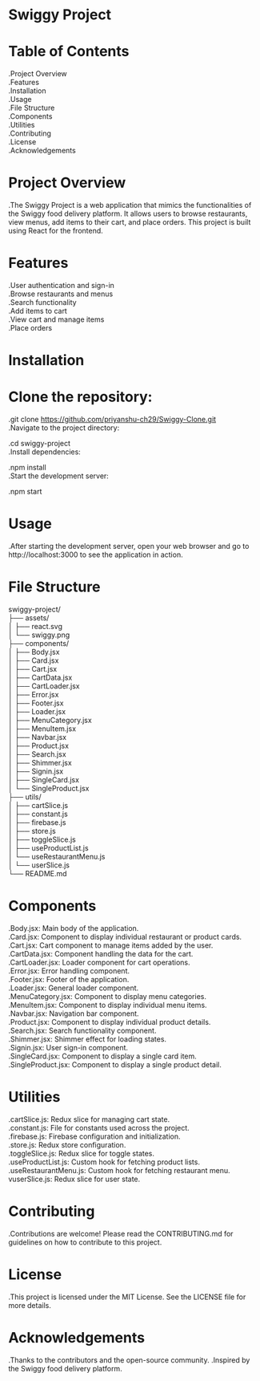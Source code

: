 # Swiggy Project

# Table of Contents

.Project Overview <br>
.Features <br>
.Installation <br>
.Usage <br>
.File Structure <br>
.Components <br>
.Utilities <br>
.Contributing <br>
.License <br>
.Acknowledgements <br>

# Project Overview

.The Swiggy Project is a web application that mimics the functionalities of the Swiggy food delivery platform. It allows users to browse restaurants, view menus, add items to their cart, and place orders. This project is built using React for the frontend.

# Features

.User authentication and sign-in<br>
.Browse restaurants and menus<br>
.Search functionality<br>
.Add items to cart<br>
.View cart and manage items<br>
.Place orders<br>

# Installation

# Clone the repository:

.git clone https://github.com/priyanshu-ch29/Swiggy-Clone.git<br>
.Navigate to the project directory:<br>

.cd swiggy-project<br>
.Install dependencies:<br>

.npm install<br>
.Start the development server:<br>

.npm start<br>

# Usage

.After starting the development server, open your web browser and go to http://localhost:3000 to see the application in action.

# File Structure

swiggy-project/<br>
├── assets/<br>
│ ├── react.svg<br>
│ └── swiggy.png<br>
├── components/<br>
│ ├── Body.jsx<br>
│ ├── Card.jsx<br>
│ ├── Cart.jsx<br>
│ ├── CartData.jsx<br>
│ ├── CartLoader.jsx<br>
│ ├── Error.jsx<br>
│ ├── Footer.jsx<br>
│ ├── Loader.jsx<br>
│ ├── MenuCategory.jsx<br>
│ ├── MenuItem.jsx<br>
│ ├── Navbar.jsx<br>
│ ├── Product.jsx<br>
│ ├── Search.jsx<br>
│ ├── Shimmer.jsx<br>
│ ├── Signin.jsx<br>
│ ├── SingleCard.jsx<br>
│ └── SingleProduct.jsx<br>
├── utils/<br>
│ ├── cartSlice.js<br>
│ ├── constant.js<br>
│ ├── firebase.js<br>
│ ├── store.js<br>
│ ├── toggleSlice.js<br>
│ ├── useProductList.js<br>
│ └── useRestaurantMenu.js<br>
│ └── userSlice.js<br>
└── README.md<br>

# Components

.Body.jsx: Main body of the application.<br>
.Card.jsx: Component to display individual restaurant or product cards.<br>
.Cart.jsx: Cart component to manage items added by the user.<br>
.CartData.jsx: Component handling the data for the cart.<br>
.CartLoader.jsx: Loader component for cart operations.<br>
.Error.jsx: Error handling component.<br>
.Footer.jsx: Footer of the application.<br>
.Loader.jsx: General loader component.<br>
.MenuCategory.jsx: Component to display menu categories.<br>
.MenuItem.jsx: Component to display individual menu items.<br>
.Navbar.jsx: Navigation bar component.<br>
.Product.jsx: Component to display individual product details.<br>
.Search.jsx: Search functionality component.<br>
.Shimmer.jsx: Shimmer effect for loading states.<br>
.Signin.jsx: User sign-in component.<br>
.SingleCard.jsx: Component to display a single card item.<br>
.SingleProduct.jsx: Component to display a single product detail.<br>

# Utilities

.cartSlice.js: Redux slice for managing cart state.<br>
.constant.js: File for constants used across the project.<br>
.firebase.js: Firebase configuration and initialization.<br>
.store.js: Redux store configuration.<br>
.toggleSlice.js: Redux slice for toggle states.<br>
.useProductList.js: Custom hook for fetching product lists.<br>
.useRestaurantMenu.js: Custom hook for fetching restaurant menu.<br>
vuserSlice.js: Redux slice for user state.<br>

# Contributing

.Contributions are welcome! Please read the CONTRIBUTING.md for guidelines on how to contribute to this project.

# License

.This project is licensed under the MIT License. See the LICENSE file for more details.

# Acknowledgements

.Thanks to the contributors and the open-source community.
.Inspired by the Swiggy food delivery platform.
